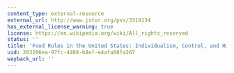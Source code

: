 ```yaml
---
content_type: external-resource
external_url: http://www.jstor.org/pss/3318134
has_external_license_warning: true
license: https://en.wikipedia.org/wiki/All_rights_reserved
status: ''
title: 'Food Rules in the United States: Individualism, Control, and Hierarchy'
uid: 263206ea-97fc-4488-b8ef-e4afa08fa267
wayback_url: ''
---
```

